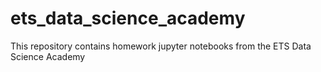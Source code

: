 # ets_data_science_academy

This repository contains homework jupyter notebooks from the ETS Data Science Academy
